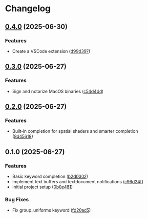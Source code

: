 # Changelog

## [0.4.0](https://github.com/armsnyder/gdshader-language-server/compare/v0.3.0...v0.4.0) (2025-06-30)


### Features

* Create a VSCode extension ([d99d397](https://github.com/armsnyder/gdshader-language-server/commit/d99d3971a97a09f0120d0b2d5a21eb399ebb8bb9))

## [0.3.0](https://github.com/armsnyder/gdshader-language-server/compare/v0.2.0...v0.3.0) (2025-06-27)


### Features

* Sign and notarize MacOS binaries ([c54d4dd](https://github.com/armsnyder/gdshader-language-server/commit/c54d4dd34fe39cc93b68462e8d08546290a186f2))

## [0.2.0](https://github.com/armsnyder/gdshader-language-server/compare/v0.1.0...v0.2.0) (2025-06-27)


### Features

* Built-in completion for spatial shaders and smarter completion ([8d45618](https://github.com/armsnyder/gdshader-language-server/commit/8d456186fcd098575915e467d14c5931fc1d9d11))

## 0.1.0 (2025-06-27)


### Features

* Basic keyword completion ([b2d0302](https://github.com/armsnyder/gdshader-language-server/commit/b2d0302a9d7bd2d3bf058ca2b9b439776d8d4164))
* Implement text buffers and textdocument notifications ([c96d24f](https://github.com/armsnyder/gdshader-language-server/commit/c96d24fe5b5cc1b9aedd4f7a4d9484b50bcb0126))
* Initial project setup ([0b0e481](https://github.com/armsnyder/gdshader-language-server/commit/0b0e48132723f6806f8e44683b1d98d3fa842704))


### Bug Fixes

* Fix group_uniforms keyword ([fd20ad5](https://github.com/armsnyder/gdshader-language-server/commit/fd20ad520521cfa3ee1753d8dec28f3d2837b9a6))
